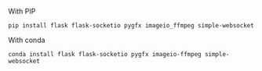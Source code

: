 
With PIP
```
pip install flask flask-socketio pygfx imageio_ffmpeg simple-websocket
```

With conda

```
conda install flask flask-socketio pygfx imageio-ffmpeg simple-websocket
```
